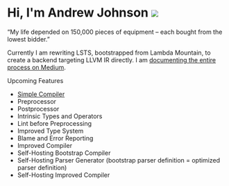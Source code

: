 # Hi, I'm Andrew Johnson ![](https://komarev.com/ghpvc/?username=andrew-johnson-4)

“My life depended on 150,000 pieces of equipment – each bought from the lowest bidder.”

Currently I am rewriting LSTS,
bootstrapped from Lambda Mountain,
to create a backend targeting LLVM IR directly.
I am [documenting the entire process on Medium](https://medium.com/@andrew_johnson_4/building-a-compiler-for-a-modern-functional-language-from-scratch-in-rust-part-1-parsing-d3dd1765ce1b).

Upcoming Features
- [Simple Compiler](https://github.com/andrew-johnson-4/LSTS/issues/221)
- Preprocessor
- Postprocessor
- Intrinsic Types and Operators
- Lint before Preprocessing
- Improved Type System
- Blame and Error Reporting
- Improved Compiler
- Self-Hosting Bootstrap Compiler
- Self-Hosting Parser Generator (bootstrap parser definition = optimized parser definition)
- Self-Hosting Improved Compiler
